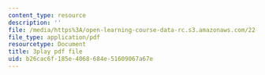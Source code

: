 ```yaml
---
content_type: resource
description: ''
file: /media/https%3A/open-learning-course-data-rc.s3.amazonaws.com/22-01-introduction-to-nuclear-engineering-and-ionizing-radiation-fall-2016/b26cac6f185e4068684e51609067a67e_CjZjVUWMEz0.pdf
file_type: application/pdf
resourcetype: Document
title: 3play pdf file
uid: b26cac6f-185e-4068-684e-51609067a67e
---
```

